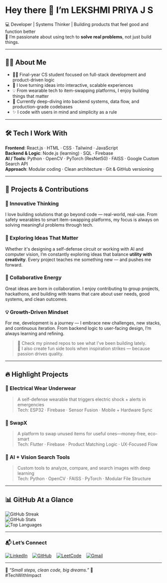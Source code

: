 # Hey there 👋 I’m **LEKSHMI PRIYA J S**

💻 Developer | Systems Thinker | Building products that feel good and function better  
🎯 I’m passionate about using tech to **solve real problems**, not just build things.

---

## 🙋‍♀️ About Me

- 👩‍🎓 Final-year CS student focused on full-stack development and product-driven logic  
- 🔄 I love turning ideas into interactive, scalable experiences  
- 💡 From wearable tech to item-swapping platforms, I enjoy building things that matter  
- 🌱 Currently deep-diving into backend systems, data flow, and production-grade codebases  
- ✨ I code with users in mind and simplicity as a rule  

---

## 🛠️ Tech I Work With

**Frontend**: React.js · HTML · CSS · Tailwind · JavaScript  
**Backend & Logic**: Node.js (learning) · SQL · Firebase  
**AI / Tools**: Python · OpenCV · PyTorch (ResNet50) · FAISS · Google Custom Search API  
**Approach**: Modular coding · Clean architecture · Git & GitHub versioning

---

## 🌟 Projects & Contributions

### 🚀 Innovative Thinking  
I love building solutions that go beyond code — real-world, real-use. From safety wearables to smart item-swapping platforms, my focus is always on solving meaningful problems through tech.

### 🎨 Exploring Ideas That Matter  
Whether it's designing a self-defense circuit or working with AI and computer vision, I’m constantly exploring ideas that balance **utility with creativity**. Every project teaches me something new — and pushes me forward.

### 🤝 Collaborative Energy  
Great ideas are born in collaboration. I enjoy contributing to group projects, hackathons, and building with teams that care about user needs, good systems, and clean outcomes.

### 💡 Growth-Driven Mindset  
For me, development is a journey — I embrace new challenges, new stacks, and continuous iteration. From backend logic to user-facing design, I’m always learning and refining.

> 📌 Check my pinned repos to see what I’ve been building lately.  
> 🎯 I also create fun side tools when inspiration strikes — because passion drives quality.

---

## 🔥 Highlight Projects

### 🔐 Electrical Wear Underwear  
> A self-defense wearable that triggers electric shock + alerts in emergencies  
Tech: ESP32 · Firebase · Sensor Fusion · Mobile + Hardware Sync

### 🔁 SwapX  
> A platform to swap unused items for useful ones—money-free, eco-smart  
Tech: Flutter · Firebase · Product Matching Logic · UX-Focused Flow

### 🧠 AI + Vision Search Tools  
> Custom tools to analyze, compare, and search images with deep learning  
Tech: Python · OpenCV · FAISS · PyTorch · Modular File Structure

---

## 📊 GitHub At a Glance

![GitHub Streak](https://github-readme-streak-stats.herokuapp.com/?user=Lekshmi82&theme=tokyonight&hide_border=true)  
![GitHub Stats](https://github-readme-stats.vercel.app/api?username=Lekshmi82&show_icons=true&theme=tokyonight&hide_border=true)  
![Top Languages](https://github-readme-stats.vercel.app/api/top-langs/?username=Lekshmi82&layout=compact&theme=tokyonight&hide_border=true)

---

### 📬 Let’s Connect

[![LinkedIn](https://img.shields.io/badge/LinkedIn-0A66C2?style=flat&logo=linkedin&logoColor=white)](https://www.linkedin.com/in/lekshmi-priya-j-s--8684382a9/)
&nbsp;&nbsp;
[![GitHub](https://img.shields.io/badge/GitHub-181717?style=flat&logo=github&logoColor=white)](https://github.com/Lekshmi82)
&nbsp;&nbsp;
[![LeetCode](https://img.shields.io/badge/LeetCode-FFA116?style=flat&logo=leetcode&logoColor=black)](https://leetcode.com/u/Lekshmi82/)
&nbsp;&nbsp;
[![Gmail](https://img.shields.io/badge/Gmail-D14836?style=flat&logo=gmail&logoColor=white)](mailto:lekshmipriya8212@gmail.com)

---

🧠 _“Small steps, clean code, big dreams.”_ 🚀  
 #TechWithImpact 
